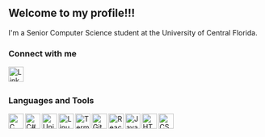 ## Welcome to my profile!!!

I'm a Senior Computer Science student at the University of Central Florida.
<br>

### Connect with me
<p align="left">
  <a href="https://www.linkedin.com/in/kyleolson812"><img align="left" alt="LinkedIn" width="30px" src="https://imgur.com/77GRHNa.png" /></a>
</p>

<br><br>

### Languages and Tools
<p align="left">
  <img align="left" alt="C" width="30px" src="https://i.imgur.com/DISotB6.png" />
  <img align="left" alt="C#" width="30px" src="https://i.imgur.com/5ObFfdG.png" />
  <img align="left" alt="Unity" width="30px" src="https://i.imgur.com/8kAGSCs.png" />
  <img align="left" alt="Linux" width="30px" src="https://i.imgur.com/ZK3cTMv.png" />
  <img align="left" alt="Terminal" width="30px" src="https://i.imgur.com/2zOgXg8.png" />
  <img align="left" alt="Git" width="30px" src="https://i.imgur.com/NEr9meQ.png" />
  <img align="left" alt="React" width="30px" src="https://i.imgur.com/YgzKifA.png" />
  <img align="left" alt="JavaScript" width="30px" src="https://i.imgur.com/f8om3SR.png" />
  <img align="left" alt="HTML" width="30px" src="https://i.imgur.com/AULlWXt.png" />
  <img align="left" alt="CSS" width="30px" src="https://i.imgur.com/76SPBkf.png" />
  
</p>

